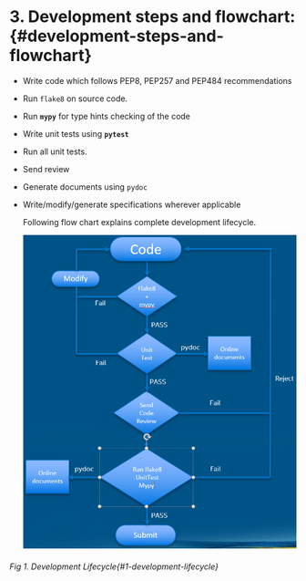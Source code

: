 <!--- @file
  development_steps_and_flowchard.md for Python Development Process and Coding Specification

  Copyright (c) 2019, Intel Corporation. All rights reserved.<BR>

  Redistribution and use in source (original document form) and 'compiled'
  forms (converted to PDF, epub, HTML and other formats) with or without
  modification, are permitted provided that the following conditions are met:

  1) Redistributions of source code (original document form) must retain the
     above copyright notice, this list of conditions and the following
     disclaimer as the first lines of this file unmodified.

  2) Redistributions in compiled form (transformed to other DTDs, converted to
     PDF, epub, HTML and other formats) must reproduce the above copyright
     notice, this list of conditions and the following disclaimer in the
     documentation and/or other materials provided with the distribution.

  THIS DOCUMENTATION IS PROVIDED BY TIANOCORE PROJECT "AS IS" AND ANY EXPRESS OR
  IMPLIED WARRANTIES, INCLUDING, BUT NOT LIMITED TO, THE IMPLIED WARRANTIES OF
  MERCHANTABILITY AND FITNESS FOR A PARTICULAR PURPOSE ARE DISCLAIMED. IN NO
  EVENT SHALL TIANOCORE PROJECT  BE LIABLE FOR ANY DIRECT, INDIRECT, INCIDENTAL,
  SPECIAL, EXEMPLARY, OR CONSEQUENTIAL DAMAGES (INCLUDING, BUT NOT LIMITED TO,
  PROCUREMENT OF SUBSTITUTE GOODS OR SERVICES; LOSS OF USE, DATA, OR PROFITS;
  OR BUSINESS INTERRUPTION) HOWEVER CAUSED AND ON ANY THEORY OF LIABILITY,
  WHETHER IN CONTRACT, STRICT LIABILITY, OR TORT (INCLUDING NEGLIGENCE OR
  OTHERWISE) ARISING IN ANY WAY OUT OF THE USE OF THIS DOCUMENTATION, EVEN IF
  ADVISED OF THE POSSIBILITY OF SUCH DAMAGE.

-->

# **3. Development steps and flowchart:** {#development-steps-and-flowchart}

*   Write code which follows PEP8, PEP257 and PEP484 recommendations
*   Run `flake8` on source code.
*   Run **`mypy`** for type hints checking of the code
*   Write unit tests using **`pytest`**
*   Run all unit tests.
*   Send review
*   Generate documents using `pydoc`
*   Write/modify/generate specifications wherever applicable

    Following flow chart explains complete development lifecycle.

      ![](/media/image1.png)
 ###### Fig 1. Development Lifecycle{#1-development-lifecycle}
 